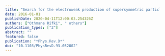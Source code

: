 ```yaml
---
title: "Search for the electroweak production of supersymmetric particles in $sqrts$=8 TeV $pp$ collisions with the ATLAS detector"
date: 2016-01-01
publishDate: 2020-04-11T12:00:03.254326Z
authors: ["Othmane Rifki", " others"]
publication_types: ["2"]
abstract: ""
featured: false
publication: "*Phys.Rev.D*"
doi: "10.1103/PhysRevD.93.052002"
---
```


